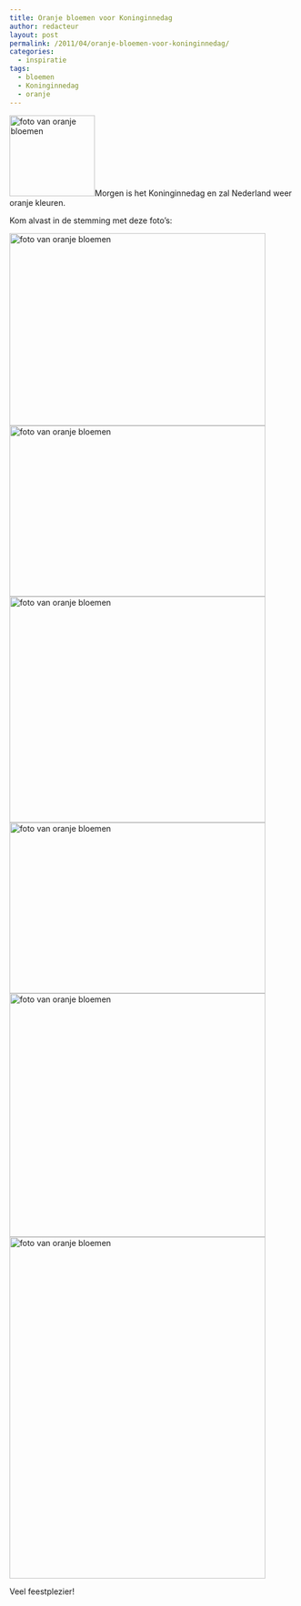 ```yaml
---
title: Oranje bloemen voor Koninginnedag
author: redacteur
layout: post
permalink: /2011/04/oranje-bloemen-voor-koninginnedag/
categories:
  - inspiratie
tags:
  - bloemen
  - Koninginnedag
  - oranje
---
```

[<img class="alignleft size-thumbnail wp-image-1481" title="Oranje bloemen" src="/wordpress/wp-content/uploads/2011/04/oranje6-150x142.jpg" alt="foto van oranje bloemen" width="150" height="142" />][1]Morgen is het Koninginnedag en zal Nederland weer oranje kleuren.

Kom alvast in de stemming met deze foto&#8217;s:<!--more  bekijk de foto's->-->

<img class="aligncenter size-full wp-image-1477" title="Oranje bloemen" src="/wordpress/wp-content/uploads/2011/04/oranje2.jpg" alt="foto van oranje bloemen" width="450" height="338" /><img class="aligncenter size-full wp-image-1479" title="Oranje bloemen" src="/wordpress/wp-content/uploads/2011/04/oranje4.jpg" alt="foto van oranje bloemen" width="450" height="300" /><img class="aligncenter size-full wp-image-1478" title="Oranje bloemen" src="/wordpress/wp-content/uploads/2011/04/oranje3.jpg" alt="foto van oranje bloemen" width="450" height="397" /><img class="aligncenter size-full wp-image-1480" title="Oranje bloemen" src="/wordpress/wp-content/uploads/2011/04/oranje5.jpg" alt="foto van oranje bloemen" width="450" height="300" /><img class="aligncenter size-full wp-image-1481" title="Oranje bloemen" src="/wordpress/wp-content/uploads/2011/04/oranje6.jpg" alt="foto van oranje bloemen" width="450" height="428" /><img class="aligncenter size-full wp-image-1476" title="Oranje bloemen" src="/wordpress/wp-content/uploads/2011/04/oranje1.jpg" alt="foto van oranje bloemen" width="450" height="600" />

Veel feestplezier!

 [1]: /wordpress/2011/04/oranje-bloemen-voor-koninginnedag/
